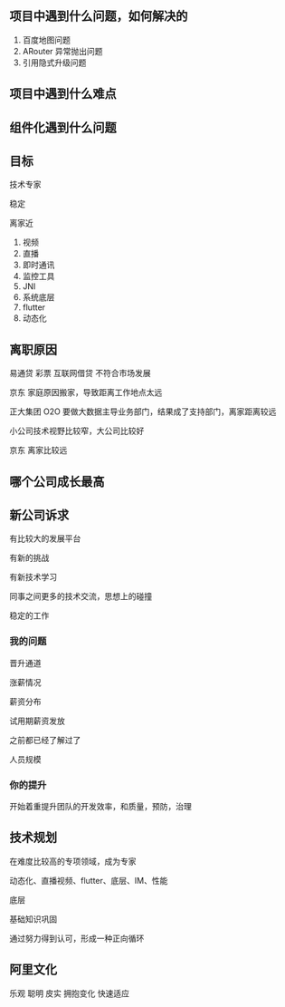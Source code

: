 ## 项目中遇到什么问题，如何解决的
1. 百度地图问题
2. ARouter 异常抛出问题
3. 引用隐式升级问题


## 项目中遇到什么难点


## 组件化遇到什么问题


## 目标

技术专家

稳定

离家近


1. 视频
2. 直播
3. 即时通讯
4. 监控工具
5. JNI
6. 系统底层
7. flutter
8. 动态化

## 离职原因

易通贷   彩票 互联网借贷 不符合市场发展      

京东    家庭原因搬家，导致距离工作地点太远

正大集团  O2O 要做大数据主导业务部门，结果成了支持部门，离家距离较远     

小公司技术视野比较窄，大公司比较好

京东 离家比较远


## 哪个公司成长最高


## 新公司诉求
  
有比较大的发展平台

有新的挑战

有新技术学习

同事之间更多的技术交流，思想上的碰撞

稳定的工作

### 我的问题

晋升通道

涨薪情况

薪资分布

试用期薪资发放

之前都已经了解过了

人员规模

### 你的提升

开始着重提升团队的开发效率，和质量，预防，治理

## 技术规划

在难度比较高的专项领域，成为专家

动态化、直播视频、flutter、底层、IM、性能

底层

基础知识巩固

通过努力得到认可，形成一种正向循环

## 阿里文化
乐观 聪明 皮实 拥抱变化 快速适应